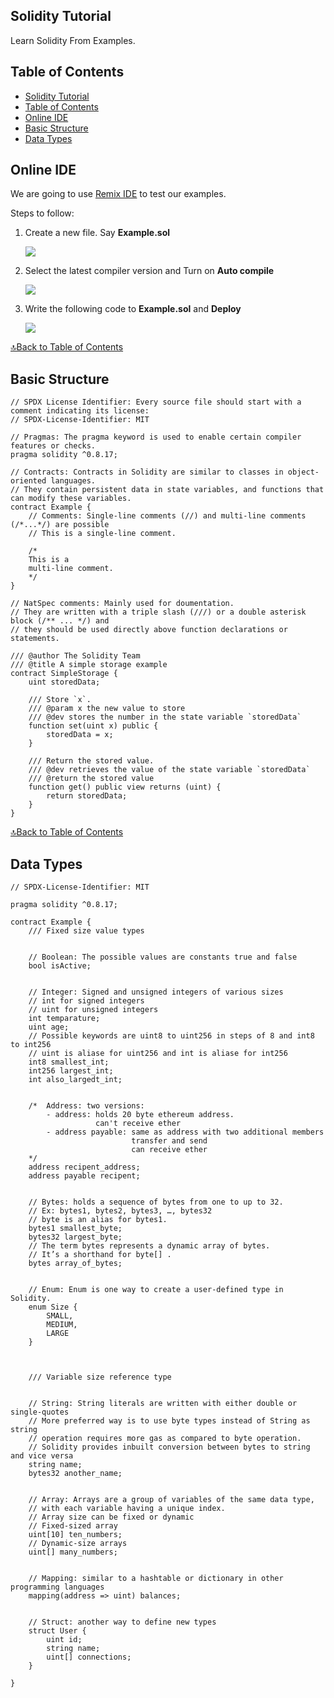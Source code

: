## Solidity Tutorial
Learn Solidity From Examples.

## Table of Contents  
- [Solidity Tutorial](#solidity-tutorial)
- [Table of Contents](#table-of-contents)
- [Online IDE](#online-ide)
- [Basic Structure](#basic-structure)
- [Data Types](#data-types)


## Online IDE
We are going to use [Remix IDE](https://remix.ethereum.org/) to test our examples.

Steps to follow:
1. Create a new file. Say __Example.sol__
   
   ![](image/1.jpeg)
2. Select the latest compiler version and Turn on __Auto compile__
   
   ![](image/2.jpeg)
3. Write the following code to __Example.sol__ and __Deploy__
   
   ![](image/3.jpeg)

[🔝Back to Table of Contents](#table-of-contents)

## Basic Structure
```solidity
// SPDX License Identifier: Every source file should start with a comment indicating its license:
// SPDX-License-Identifier: MIT

// Pragmas: The pragma keyword is used to enable certain compiler features or checks.
pragma solidity ^0.8.17;

// Contracts: Contracts in Solidity are similar to classes in object-oriented languages.
// They contain persistent data in state variables, and functions that can modify these variables.
contract Example {
    // Comments: Single-line comments (//) and multi-line comments (/*...*/) are possible
    // This is a single-line comment.

    /*
    This is a
    multi-line comment.
    */
}

// NatSpec comments: Mainly used for doumentation. 
// They are written with a triple slash (///) or a double asterisk block (/** ... */) and
// they should be used directly above function declarations or statements.

/// @author The Solidity Team
/// @title A simple storage example
contract SimpleStorage {
    uint storedData;

    /// Store `x`.
    /// @param x the new value to store
    /// @dev stores the number in the state variable `storedData`
    function set(uint x) public {
        storedData = x;
    }

    /// Return the stored value.
    /// @dev retrieves the value of the state variable `storedData`
    /// @return the stored value
    function get() public view returns (uint) {
        return storedData;
    }
}
```

[🔝Back to Table of Contents](#table-of-contents)


## Data Types
```solidity
// SPDX-License-Identifier: MIT

pragma solidity ^0.8.17;

contract Example {
    /// Fixed size value types


    // Boolean: The possible values are constants true and false
    bool isActive;


    // Integer: Signed and unsigned integers of various sizes
    // int for signed integers
    // uint for unsigned integers
    int temparature;
    uint age;
    // Possible keywords are uint8 to uint256 in steps of 8 and int8 to int256
    // uint is aliase for uint256 and int is aliase for int256
    int8 smallest_int;
    int256 largest_int;
    int also_largedt_int;


    /*  Address: two versions:
        - address: holds 20 byte ethereum address.
                   can't receive ether
        - address payable: same as address with two additional members
                           transfer and send
                           can receive ether                   
    */
    address recipent_address;
    address payable recipent;
    
    
    // Bytes: holds a sequence of bytes from one to up to 32. 
    // Ex: bytes1, bytes2, bytes3, …, bytes32
    // byte is an alias for bytes1.
    bytes1 smallest_byte;
    bytes32 largest_byte;
    // The term bytes represents a dynamic array of bytes. 
    // It’s a shorthand for byte[] .
    bytes array_of_bytes;


    // Enum: Enum is one way to create a user-defined type in Solidity.
    enum Size {
        SMALL,
        MEDIUM,
        LARGE
    }



    /// Variable size reference type


    // String: String literals are written with either double or single-quotes
    // More preferred way is to use byte types instead of String as string 
    // operation requires more gas as compared to byte operation.
    // Solidity provides inbuilt conversion between bytes to string and vice versa
    string name;
    bytes32 another_name;

    
    // Array: Arrays are a group of variables of the same data type, 
    // with each variable having a unique index. 
    // Array size can be fixed or dynamic
    // Fixed-sized array
    uint[10] ten_numbers;
    // Dynamic-size arrays
    uint[] many_numbers;


    // Mapping: similar to a hashtable or dictionary in other programming languages
    mapping(address => uint) balances;


    // Struct: another way to define new types
    struct User {
        uint id;
        string name;
        uint[] connections;
    }
    
}

```